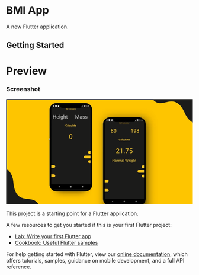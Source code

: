 # BMI App

A new Flutter application.

## Getting Started


# Preview

### Screenshot

![Adminator admin dashboard template preview](https://raw.githubusercontent.com/ameerhamza006/BMI-Calculator-Flutter/main/Screenshot%20(412).png)


This project is a starting point for a Flutter application.

A few resources to get you started if this is your first Flutter project:

- [Lab: Write your first Flutter app](https://flutter.dev/docs/get-started/codelab)
- [Cookbook: Useful Flutter samples](https://flutter.dev/docs/cookbook)

For help getting started with Flutter, view our
[online documentation](https://flutter.dev/docs), which offers tutorials,
samples, guidance on mobile development, and a full API reference.
